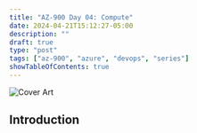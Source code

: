 ```yaml
---
title: "AZ-900 Day 04: Compute"
date: 2024-04-21T15:12:27-05:00
description: ""
draft: true
type: "post"
tags: ["az-900", "azure", "devops", "series"]
showTableOfContents: true
---
```


![Cover Art](/images/posts/series/az-900/day-04/cover.png)

## Introduction
